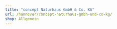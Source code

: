 ```yaml
---
title: "concept Naturhaus GmbH & Co. KG"
url: /hannover/concept-naturhaus-gmbh-und-co-kg/
shop: Allgemein
---
```

